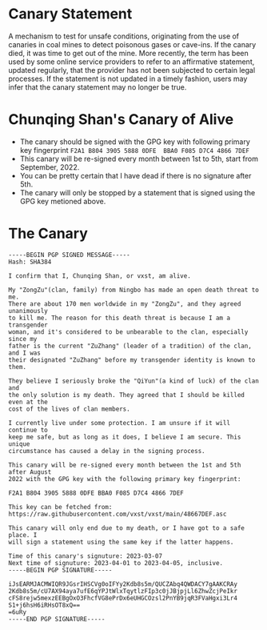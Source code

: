 # Canary Statement

A mechanism to test for unsafe conditions, originating from the use of canaries in coal mines to detect poisonous gases or cave-ins. If the canary died, it was time to get out of the mine. More recently, the term has been used by some online service providers to refer to an affirmative statement, updated regularly, that the provider has not been subjected to certain legal processes. If the statement is not updated in a timely fashion, users may infer that the canary statement may no longer be true.


# Chunqing Shan's Canary of Alive

 * The canary should be signed with the GPG key with following primary key fingerprint
 ```F2A1 B804 3905 5888 0DFE  BBA0 F085 D7C4 4866 7DEF```
 * This canary will be re-signed every month between 1st to 5th, start from September, 2022.
 * You can be pretty certain that I have dead if there is no signature after 5th.
 * The canary will only be stopped by a statement that is signed using the GPG key metioned above.


# The Canary

```
-----BEGIN PGP SIGNED MESSAGE-----
Hash: SHA384

I confirm that I, Chunqing Shan, or vxst, am alive.

My "ZongZu"(clan, family) from Ningbo has made an open death threat to me.
There are about 170 men worldwide in my "ZongZu", and they agreed unanimously
to kill me. The reason for this death threat is because I am a transgender
woman, and it's considered to be unbearable to the clan, especially since my
father is the current "ZuZhang" (leader of a tradition) of the clan, and I was
their designated "ZuZhang" before my transgender identity is known to them.

They believe I seriously broke the "QiYun"(a kind of luck) of the clan and
the only solution is my death. They agreed that I should be killed even at the
cost of the lives of clan members.

I currently live under some protection. I am unsure if it will continue to
keep me safe, but as long as it does, I believe I am secure. This unique
circumstance has caused a delay in the signing process.

This canary will be re-signed every month between the 1st and 5th after August
2022 with the GPG key with the following primary key fingerprint:

F2A1 B804 3905 5888 0DFE BBA0 F085 D7C4 4866 7DEF

This key can be fetched from:
https://raw.githubusercontent.com/vxst/vxst/main/48667DEF.asc

This canary will only end due to my death, or I have got to a safe place. I
will sign a statement using the same key if the latter happens.

Time of this canary's signuture: 2023-03-07
Next time of signuture: 2023-04-01 to 2023-04-05, inclusive.
-----BEGIN PGP SIGNATURE-----

iJsEARMJACMWIQR9JGsrIHSCVg0oIFYy2Kdb8s5m/QUCZAbq4QWDACY7gAAKCRAy
2Kdb8s5m/cU7AX94aya7ufE6qYPJtWlxTqytlzFIp3c0jJBjpjLl6ZhwZcjPeIkr
cFS8rejw5mexzEEBgOxO3FhcfVG8ePrDx6eUHGCOzsl2PnYB9jqR3FVaHgxi3Lr4
S1+j6hsH6iRHsOT8xQ==
=6uRy
-----END PGP SIGNATURE-----
```
